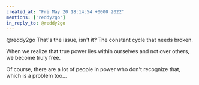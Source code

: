 ```yaml
---
created_at: "Fri May 20 18:14:54 +0000 2022"
mentions: ['reddy2go']
in_reply_to: @reddy2go
---
```


@reddy2go That's the issue, isn't it? The constant cycle that needs broken.

When we realize that true power lies within ourselves and not over others, we become truly free.

Of course, there are a lot of people in power who don't recognize that, which is a problem too...
